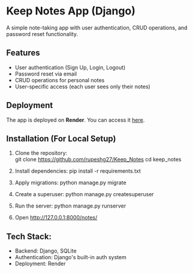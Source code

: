 # Keep Notes App (Django)  

A simple note-taking app with user authentication, CRUD operations, and password reset functionality.  

## Features  
- User authentication (Sign Up, Login, Logout)  
- Password reset via email  
- CRUD operations for personal notes  
- User-specific access (each user sees only their notes)  

## Deployment  
The app is deployed on **Render**. You can access it [here](https://keep-notes-f4xt.onrender.com/notes).  

## Installation (For Local Setup)  
1. Clone the repository:  
   git clone https://github.com/rupeshg27/Keep_Notes
   cd keep_notes
   
2. Install dependencies:
    pip install -r requirements.txt

3. Apply migrations:
    python manage.py migrate

4. Create a superuser:
    python manage.py createsuperuser

5. Run the server:
    python manage.py runserver

6. Open http://127.0.0.1:8000/notes/


## Tech Stack:
- Backend: Django, SQLite
- Authentication: Django's built-in auth system
- Deployment: Render



